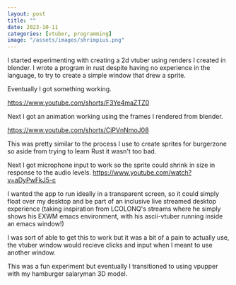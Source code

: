 ```yaml
---
layout: post
title: ""
date: 2023-10-11
categories: [vtuber, programming]
image: "/assets/images/shrimpius.png"
---
```


I started experimenting with creating a 2d vtuber using renders I created in blender.
I wrote a program in rust despite having no experience in the language, to try to create a simple window that drew a sprite.

Eventually I got something working.

https://www.youtube.com/shorts/F3Ye4maZTZ0

Next I got an animation working using the frames I rendered from blender.

https://www.youtube.com/shorts/CjPVnNmoJ08

This was pretty similar to the process I use to create sprites for burgerzone so aside from trying to learn Rust it wasn't too bad.

Next I got microphone input to work so the sprite could shrink in size in response to the audio levels.
https://www.youtube.com/watch?v=aDyPwFkJ5-c

I wanted the app to run ideally in a transparent screen, so it could simply float over my desktop and be part of an inclusive live streamed desktop experience (taking inspiration from LCOLONQ's streams where he simply shows his EXWM emacs environment, with his ascii-vtuber running inside an emacs window!)

I was sort of able to get this to work but it was a bit of a pain to actually use, the vtuber window would recieve clicks and input when I meant to use another window.

This was a fun experiment but eventually I transitioned to using vpupper with my hamburger salaryman 3D model.
